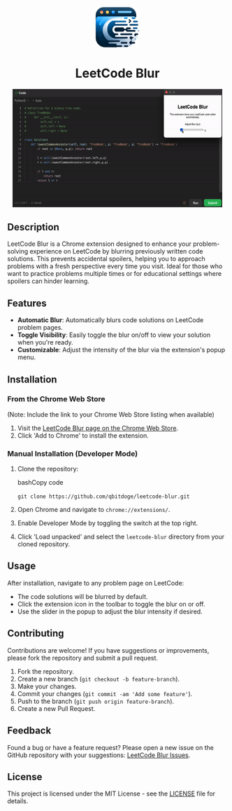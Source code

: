 <div align="center">
    <img src="/images/icon.png" alt="Logo" width="100">
    <h1>LeetCode Blur</h1>
    <img src="/images/showcase.gif" width="480">
</div>

Description
-----------
LeetCode Blur is a Chrome extension designed to enhance your problem-solving experience on LeetCode by blurring previously written code solutions. This prevents accidental spoilers, helping you to approach problems with a fresh perspective every time you visit. Ideal for those who want to practice problems multiple times or for educational settings where spoilers can hinder learning.

Features
--------

*   **Automatic Blur**: Automatically blurs code solutions on LeetCode problem pages.
*   **Toggle Visibility**: Easily toggle the blur on/off to view your solution when you're ready.
*   **Customizable**: Adjust the intensity of the blur via the extension's popup menu.

Installation
------------

### From the Chrome Web Store

(Note: Include the link to your Chrome Web Store listing when available)

1.  Visit the [LeetCode Blur page on the Chrome Web Store](#https://chromewebstore.google.com/detail/leetcode-blur/lhjmphlmpfnggkidbdhaaabnlpgobglg).
2.  Click 'Add to Chrome' to install the extension.

### Manual Installation (Developer Mode)

1.  Clone the repository:

    bashCopy code

    `git clone https://github.com/qbitdoge/leetcode-blur.git`

2.  Open Chrome and navigate to `chrome://extensions/`.
3.  Enable Developer Mode by toggling the switch at the top right.
4.  Click 'Load unpacked' and select the `leetcode-blur` directory from your cloned repository.

Usage
-----

After installation, navigate to any problem page on LeetCode:

*   The code solutions will be blurred by default.
*   Click the extension icon in the toolbar to toggle the blur on or off.
*   Use the slider in the popup to adjust the blur intensity if desired.

Contributing
------------

Contributions are welcome! If you have suggestions or improvements, please fork the repository and submit a pull request.

1.  Fork the repository.
2.  Create a new branch (`git checkout -b feature-branch`).
3.  Make your changes.
4.  Commit your changes (`git commit -am 'Add some feature'`).
5.  Push to the branch (`git push origin feature-branch`).
6.  Create a new Pull Request.

Feedback
--------

Found a bug or have a feature request? Please open a new issue on the GitHub repository with your suggestions: [LeetCode Blur Issues](https://github.com/qbitdoge/leetcode-blur/issues).

License
-------

This project is licensed under the MIT License - see the [LICENSE](https://github.com/qbitdoge/leetcode-blur/blob/main/LICENSE) file for details.